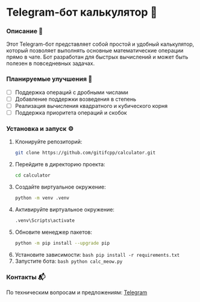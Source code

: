 # Telegram-бот калькулятор 🤖

### Описание 📝
Этот Telegram-бот представляет собой простой и удобный калькулятор, который позволяет выполнять основные математические операции прямо в чате. Бот разработан для быстрых вычислений и может быть полезен в повседневных задачах.

### Планируемые улучшения 🚀
- [ ] Поддержка операций с дробными числами
- [ ] Добавление поддержки возведения в степень
- [ ] Реализация вычисления квадратного и кубического корня
- [ ] Поддержка приоритета операций и скобок

### Установка и запуск ⚙️
1.  Клонируйте репозиторий:
    ```bash
    git clone https://github.com/gitifcpp/calculator.git
    ```
2.  Перейдите в директорию проекта:
    ```bash
    cd calculator
    ```
3. Создайте виртуальное окружение:
    ```bash
   python -m venv .venv
    ```
4. Активируйте виртуальное окружение:
    ```bash
   .venv\Scripts\activate
    ```
5. Обновите менеджер пакетов:
   ```bash
   python -m pip install --upgrade pip
   ```
11.  Установите зависимости:
    ```bash
    pip install -r requirements.txt
    ```
13.  Запустите бота:
    ```bash
    python calc_meow.py
    ```

### Контакты 📬
По техническим вопросам и предложениям: [Telegram](https://t.me/ifcpp)
